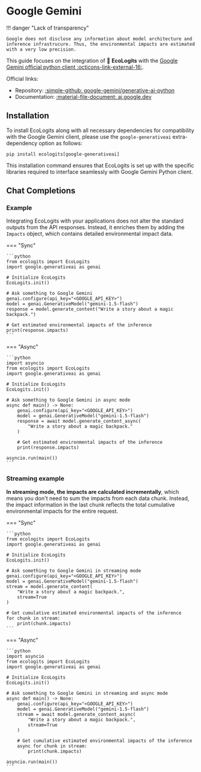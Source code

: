# Google Gemini

!!! danger "Lack of transparency"
    
    Google does not disclose any information about model architecture and inference infrastrucure. Thus, the environmental impacts are estimated with a very low precision.

This guide focuses on the integration of :seedling: **EcoLogits** with the [Google Gemini official python client :octicons-link-external-16:](https://github.com/google-gemini/generative-ai-python).

Official links:

* Repository: [:simple-github: google-gemini/generative-ai-python](https://github.com/google-gemini/generative-ai-python)
* Documentation: [:material-file-document: ai.google.dev](https://ai.google.dev/gemini-api/docs?hl=fr)


## Installation

To install EcoLogits along with all necessary dependencies for compatibility with the Google Gemini client, please use the `google-generativeai` extra-dependency option as follows:

```shell
pip install ecologits[google-generativeai]
```

This installation command ensures that EcoLogits is set up with the specific libraries required to interface seamlessly with Google Gemini Python client.


## Chat Completions

### Example

Integrating EcoLogits with your applications does not alter the standard outputs from the API responses. Instead, it enriches them by adding the `Impacts` object, which contains detailed environmental impact data.

=== "Sync"

    ```python
    from ecologits import EcoLogits
    import google.generativeai as genai
    
    # Initialize EcoLogits
    EcoLogits.init()

    # Ask something to Google Gemini
    genai.configure(api_key="<GOOGLE_API_KEY>")
    model = genai.GenerativeModel("gemini-1.5-flash")
    response = model.generate_content("Write a story about a magic backpack.")
    
    # Get estimated environmental impacts of the inference
    print(response.impacts)
    ```

=== "Async"

    ```python
    import asyncio
    from ecologits import EcoLogits
    import google.generativeai as genai
    
    # Initialize EcoLogits
    EcoLogits.init()

    # Ask something to Google Gemini in async mode
    async def main() -> None:
        genai.configure(api_key="<GOOGLE_API_KEY>")
        model = genai.GenerativeModel("gemini-1.5-flash")
        response = await model.generate_content_async(
            "Write a story about a magic backpack."
        )
    
        # Get estimated environmental impacts of the inference
        print(response.impacts)

    asyncio.run(main())
    ```

### Streaming example

**In streaming mode, the impacts are calculated incrementally**, which means you don't need to sum the impacts from each data chunk. Instead, the impact information in the last chunk reflects the total cumulative environmental impacts for the entire request.

=== "Sync" 

    ```python
    from ecologits import EcoLogits
    import google.generativeai as genai

    # Initialize EcoLogits
    EcoLogits.init()

    # Ask something to Google Gemini in streaming mode
    genai.configure(api_key="<GOOGLE_API_KEY>")
    model = genai.GenerativeModel("gemini-1.5-flash")
    stream = model.generate_content(
        "Write a story about a magic backpack.", 
        stream=True
    )

    # Get cumulative estimated environmental impacts of the inference
    for chunk in stream:
        print(chunk.impacts)
    ```

=== "Async"

    ```python
    import asyncio
    from ecologits import EcoLogits
    import google.generativeai as genai

    # Initialize EcoLogits
    EcoLogits.init()

    # Ask something to Google Gemini in streaming and async mode
    async def main() -> None:
        genai.configure(api_key="<GOOGLE_API_KEY>")
        model = genai.GenerativeModel("gemini-1.5-flash")
        stream = await model.generate_content_async(
            "Write a story about a magic backpack.", 
            stream=True
        )

        # Get cumulative estimated environmental impacts of the inference
        async for chunk in stream:
            print(chunk.impacts)

    asyncio.run(main())
    ```
